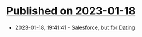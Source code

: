 # [Published on 2023-01-18](index.md)

* [2023-01-18, 19:41:41](https://news.ycombinator.com/item?id=34431908) - [Salesforce, but for Dating](https://dateforce.app/)
